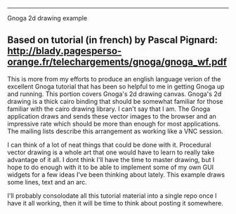 --------------------------------------------------------------------------------
Gnoga 2d drawing example

Based on tutorial (in french) by Pascal Pignard:
http://blady.pagesperso-orange.fr/telechargements/gnoga/gnoga_wf.pdf
--------------------------------------------------------------------------------

This is more from my efforts to produce an english language verion of the
excellent Gnoga tutorial that has been so helpful to me in getting Gnoga up and
running. This portion covers Gnoga's 2d drawing canvas. Gnoga's 2d drawing is a
thick cairo binding that should be somewhat familiar for those familiar with the
cairo drawing library. I can't say that I am. The Gnoga application draws and
sends these vector images to the browser and an impressive rate which should be
more than enough for most applications. The mailing lists describe this
arrangement as working like a VNC session.

I can think of a lot of neat things that could be done with it. Procedural
vector drawing is a whole art that one would have to learn to really take
advantage of it all. I dont think I'll have the time to master drawing, but I
hope to do enough with it to be able to implement some of my own GUI widgets for
a few ideas I've been thinking about lately. This example draws some lines, text
and an arc.

I'll probably consolodate all this tutorial material into a single repo once I
have it all working, then it will be time to think about posting it somewhere.
